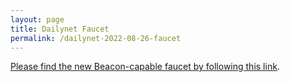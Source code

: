 ```yaml
---
layout: page
title: Dailynet Faucet
permalink: /dailynet-2022-08-26-faucet
---
```


[Please find the new Beacon-capable faucet by following this link](https://faucet.dailynet-2022-08-26.teztnets.xyz).

